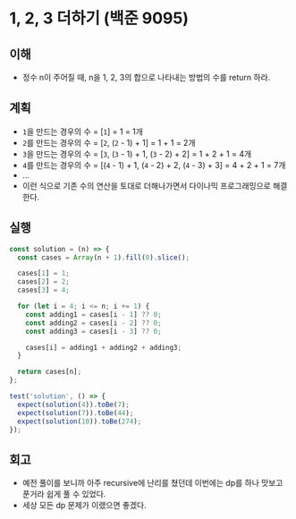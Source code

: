 # 1, 2, 3 더하기 (백준 9095)

## 이해

- 정수 n이 주어질 때, n을 1, 2, 3의 합으로 나타내는 방법의 수를 return 하라.

## 계획

- `1`을 만드는 경우의 수 = [`1`] = 1 = 1개
- `2`를 만드는 경우의 수 = [`2`, (`2` - 1) + 1] = 1 + 1 = 2개
- `3`을 만드는 경우의 수 = [`3`, (`3` - 1) + 1, (`3` - 2) + 2] = 1 + 2 + 1 = 4개
- `4`를 만드는 경우의 수 = [(`4` - 1) + 1, (`4` - 2) + 2, (`4` - 3) + 3] = 4 + 2 + 1 = 7개
- ...
- 이런 식으로 기존 수의 연산을 토대로 더해나가면서 다이나믹 프로그래밍으로 해결한다.

## 실행

```js
const solution = (n) => {
  const cases = Array(n + 1).fill(0).slice();

  cases[1] = 1;
  cases[2] = 2;
  cases[3] = 4;

  for (let i = 4; i <= n; i += 1) {
    const adding1 = cases[i - 1] ?? 0;
    const adding2 = cases[i - 2] ?? 0;
    const adding3 = cases[i - 3] ?? 0;

    cases[i] = adding1 + adding2 + adding3;
  }

  return cases[n];
};

test('solution', () => {
  expect(solution(4)).toBe(7);
  expect(solution(7)).toBe(44);
  expect(solution(10)).toBe(274);
});
```

## 회고

- 예전 풀이를 보니까 아주 recursive에 난리를 쳤던데 이번에는 dp를 하나 맛보고 푼거라 쉽게 풀 수 있었다.
- 세상 모든 dp 문제가 이랬으면 좋겠다.
